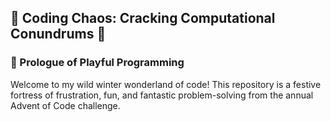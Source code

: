 

## 🎄 Coding Chaos: Cracking Computational Conundrums 🧊
### 🎅 Prologue of Playful Programming
Welcome to my wild winter wonderland of code! This repository is a festive fortress of frustration, fun, and fantastic problem-solving from the annual Advent of Code challenge.